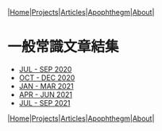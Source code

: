 |[Home](/README.md)|[Projects](/projects.md)|[Articles](/articles.md)|[Apophthegm](/apophthegm.md)|[About](/about.md)|

# 一般常識文章結集

- [JUL - SEP 2020](/cs-2020-jul-sep.md)  
- [OCT - DEC 2020](/cs-2020-oct-dec.md)
- [JAN - MAR 2021](/cs-2021-jan-mar.md)
- [APR - JUN 2021](/cs-2021-apr-jun.md)  
- [JUL - SEP 2021](/cs-2021-jul-sep.md)  

|[Home](/README.md)|[Projects](/projects.md)|[Articles](/articles.md)|[Apophthegm](/apophthegm.md)|[About](/about.md)|
